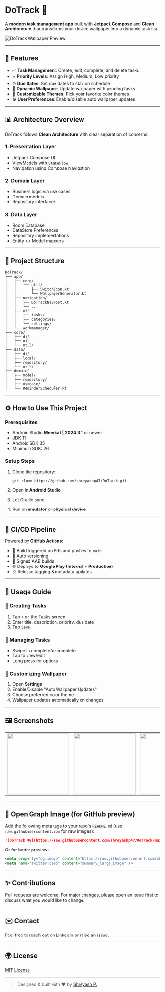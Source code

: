 # DoTrack 📅

A **modern task management app** built with **Jetpack Compose** and **Clean Architecture** that transforms your device wallpaper into a dynamic task list.

![DoTrack Wallpaper Preview](https://github.com/shreyashp47/DoTrack/blob/main/SS/Screenshot_20250608_093813.png)

---

## 🌟 Features

* ✅ **Task Management**: Create, edit, complete, and delete tasks
* ⭐ **Priority Levels**: Assign High, Medium, Low priority
* ⏰ **Due Dates**: Set due dates to stay on schedule
* 🎨 **Dynamic Wallpaper**: Update wallpaper with pending tasks
* 🌈 **Customizable Themes**: Pick your favorite color themes
* ⚙️ **User Preferences**: Enable/disable auto wallpaper updates

---

## 📊 Architecture Overview

DoTrack follows **Clean Architecture** with clear separation of concerns:

### 1. **Presentation Layer**

* Jetpack Compose UI
* ViewModels with `StateFlow`
* Navigation using Compose Navigation

### 2. **Domain Layer**

* Business logic via use cases
* Domain models
* Repository interfaces

### 3. **Data Layer**

* Room Database
* DataStore Preferences
* Repository implementations
* Entity <-> Model mappers

---

## 📓 Project Structure

```
DoTrack/
├── app/
│   ├── core/
│   │   └── util/
│   │       ├── SwitchIcon.kt
│   │       └── WallpaperGenerator.kt
│   ├── navigation/
│   │   ├── DoTrackNavHost.kt
│   │   └── ...
│   ├── ui/
│   │   ├── tasks/
│   │   ├── categories/
│   │   └── settings/
│   └── workmanager/
├── core/
│   ├── di/
│   ├── ui/
│   └── util/
├── data/
│   ├── di/
│   ├── local/
│   ├── repository/
│   └── util/
├── domain/
│   ├── model/
│   ├── repository/
│   ├── usecase/
│   └── ReminderScheduler.kt
```

---

## ⚙️ How to Use This Project

### Prerequisites

* Android Studio **Meerkat | 2024.3.1** or newer
* JDK 11
* Android SDK 35
* Minimum SDK: 26

### Setup Steps

1. Clone the repository:

   ```bash
   git clone https://github.com/shreyashp47/DoTrack.git
   ```
2. Open in **Android Studio**
3. Let Gradle sync
4. Run on **emulator** or **physical device**

---

## 🚀 CI/CD Pipeline

Powered by **GitHub Actions**:

* 📅 Build triggered on PRs and pushes to `main`
* 💊 Auto versioning
* 🚀 Signed AAB builds
* 🌐 Deploys to **Google Play (Internal + Production)**
* ⚖️ Release tagging & metadata updates

---

## 👤 Usage Guide

### 📅 Creating Tasks

1. Tap `+` on the Tasks screen
2. Enter title, description, priority, due date
3. Tap `Save`

### 🏒 Managing Tasks

* Swipe to complete/uncomplete
* Tap to view/edit
* Long press for options

### 🎨 Customizing Wallpaper

1. Open **Settings**
2. Enable/Disable "Auto Wallpaper Updates"
3. Choose preferred color theme
4. Wallpaper updates automatically on changes

---

## 🖼️ Screenshots

<table>
  <tr>
    <td><img src="https://github.com/shreyashp47/DoTrack/blob/main/SS/Screenshot_20250608_093726.png" width="200"/></td>
    <td><img src="https://github.com/shreyashp47/DoTrack/blob/main/SS/Screenshot_20250608_092713.png" width="200"/></td>
    <td><img src="https://github.com/shreyashp47/DoTrack/blob/main/SS/Screenshot_20250608_095253.png" width="200"/></td>
    <td><img src="https://github.com/shreyashp47/DoTrack/blob/main/SS/Screenshot_20250608_093813.png" width="200"/></td>
  </tr>
</table>

---

## 🎨 Open Graph Image (for GitHub preview)

Add the following meta tags to your repo's `README.md` (use `raw.githubusercontent.com` for raw images):

```md
![DoTrack OG](https://raw.githubusercontent.com/shreyashp47/DoTrack/main/SS/DoTrack_OG.png)
```

Or for better preview:

```html
<meta property="og:image" content="https://raw.githubusercontent.com/shreyashp47/DoTrack/main/SS/DoTrack_OG.png" />
<meta name="twitter:card" content="summary_large_image" />
```

---

## ✨ Contributions

Pull requests are welcome. For major changes, please open an issue first to discuss what you would like to change.

---

## ✉️ Contact

Feel free to reach out on [LinkedIn](https://www.linkedin.com/in/shreyashp47/) or raise an issue.

---

## 🌍 License

[MIT License](https://opensource.org/licenses/MIT)

---

> Designed & built with ❤️ by [Shreyash P.](https://github.com/shreyashp47)
